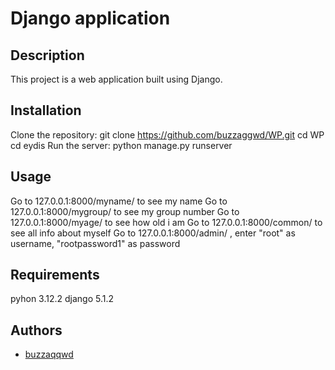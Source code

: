 # Django application
## Description
This project is a web application built using Django.

## Installation
Clone the repository:
  git clone https://github.com/buzzaggwd/WP.git
  cd WP
  cd eydis
Run the server:
  python manage.py runserver

## Usage
Go to 127.0.0.1:8000/myname/ to see my name
Go to 127.0.0.1:8000/mygroup/ to see my group number
Go to 127.0.0.1:8000/myage/ to see how old i am
Go to 127.0.0.1:8000/common/ to see all info about myself
Go to 127.0.0.1:8000/admin/ , enter "root" as username, "rootpassword1" as password

## Requirements
pyhon 3.12.2
django 5.1.2

## Authors
- [buzzaqqwd](https://github.com/buzzaggwd)
